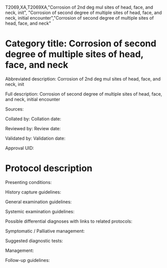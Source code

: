 T2069,XA,T2069XA,"Corrosion of 2nd deg mul sites of head, face, and neck, init", "Corrosion of second degree of multiple sites of head, face, and neck, initial encounter","Corrosion of second degree of multiple sites of head, face, and neck"
# Category title: Corrosion of second degree of multiple sites of head, face, and neck

Abbreviated description: Corrosion of 2nd deg mul sites of head, face, and neck, init

Full description: Corrosion of second degree of multiple sites of head, face, and neck, initial encounter

Sources:

Collated by:
Collation date:

Reviewed by:
Review date:

Validated by:
Validation date:

Approval UID:

# Protocol description

Presenting conditions:

History capture guidelines:

General examination guidelines:

Systemic examination guidelines:

Possible differential diagnoses with links to related protocols:

Symptomatic / Palliative management:

Suggested diagnostic tests:

Management:

Follow-up guidelines:
